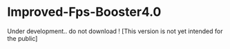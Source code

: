 # Improved-Fps-Booster4.0
Under development.. do not download ! [This version is not yet intended for the public]
